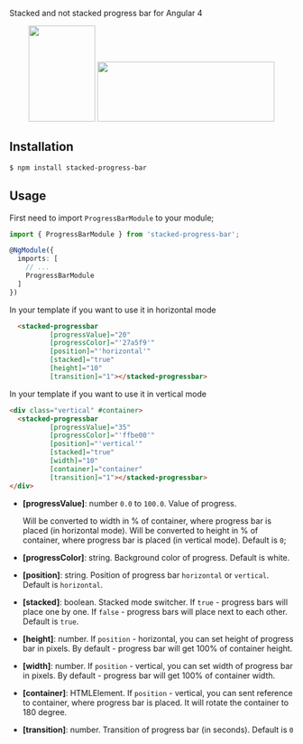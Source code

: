 Stacked and not stacked progress bar for Angular 4

<p align="center">
  <img height="170px" width="118px" style="text-align: center;" src="http://dl3.joxi.net/drive/2018/01/05/0025/0294/1671462/62/ce47f70034.jpg">
  <img height="106px" width="314px" style="text-align: center;" src="http://dl3.joxi.net/drive/2018/01/05/0025/0294/1671462/62/ce47f70034.jpg">
</p>

## Installation

```bash
$ npm install stacked-progress-bar
```

## Usage

First need to import `ProgressBarModule` to your module;

```ts
import { ProgressBarModule } from 'stacked-progress-bar';

@NgModule({
  imports: [
    // ...
    ProgressBarModule
  ]
})
```

In your template if you want to use it in horizontal mode

```html
  <stacked-progressbar
          [progressValue]="20"
          [progressColor]="'27a5f9'"
          [position]="'horizontal'"
          [stacked]="true"
          [height]="10"
          [transition]="1"></stacked-progressbar>
```

In your template if you want to use it in vertical mode

```html
<div class="vertical" #container>
  <stacked-progressbar
          [progressValue]="35"
          [progressColor]="'ffbe00'"
          [position]="'vertical'"
          [stacked]="true"
          [width]="10"
          [container]="container"
          [transition]="1"></stacked-progressbar>
</div>
```
- **[progressValue]**: number `0.0` to `100.0`. Value of progress. 

    Will be converted to width in % of container, where progress bar is placed (in horizontal mode).
    Will be converted to height in % of container, where progress bar is placed (in vertical mode).
    Default is `0`;
    
- **[progressColor]**: string. Background color of progress. Default is white.

- **[position]**: string. Position of progress bar `horizontal` or `vertical`. Default is `horizontal`.

- **[stacked]**: boolean. Stacked mode switcher. If `true` - progress bars will place one by one.
    If `false` - progress bars will place next to each other. Default is `true`.
    
- **[height]**: number. If `position` - horizontal, you can set height of progress bar in pixels. 
    By default - progress bar will get 100% of container height.
    
- **[width]**: number. If `position` - vertical, you can set width of progress bar in pixels. 
    By default - progress bar will get 100% of container width.
    
- **[container]**: HTMLElement. If `position` - vertical, you can sent reference to container, where progress bar is placed.
    It will rotate the container to 180 degree.  
    
- **[transition]**: number. Transition of progress bar (in seconds). Default is `0`       
